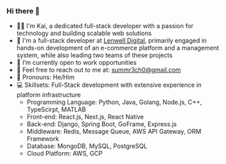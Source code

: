 ### Hi there 👋

- 👨‍💻 I'm Kai, a dedicated full-stack developer with a passion for technology and building scalable web solutions
- 🏢 I'm a full-stack developer at [Lenwell Digital](https://lenwellinternational.com/), primarily engaged in hands-on development of an e-commerce platform and a management system, while also leading two teams of these projects
- 💼 I’m currently open to work opportunities
- 📧 Feel free to reach out to me at: summr3ch0@gmail.com
- 👨 Pronouns: He/Him
- 💻 Skillsets: Full-Stack development with extensive experience in platform infrastructure
  - Programming Language: Python, Java, Golang, Node.js, C++, TypeScirpt, MATLAB
  - Front-end: React.js, Next.js, React Native
  - Back-end: Django, Spring Boot, GoFrame, Express.js
  - Middleware: Redis, Message Queue, AWS API Gateway, ORM Framework  
  - Database: MongoDB, MySQL, PostgreSQL
  - Cloud Platform: AWS, GCP
